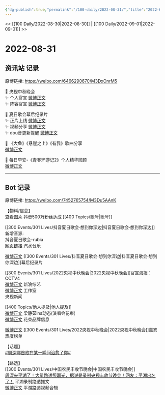```yaml
---
{"dg-publish":true,"permalink":"/100-daily/2022-08-31/","title":"2022-08-31"}
---
```



<< [[100 Daily/2022-08-30\|2022-08-30]] | [[100 Daily/2022-09-01\|2022-09-01]] >>

# 2022-08-31

## 资讯站 记录

原博链接: https://weibo.com/6466290670/M3DxOnrM5

🌟 央视中秋晚会  
✨ 个人官宣 [微博正文](https://m.weibo.cn/6466290670/4808559940600725)  
✨ 阵容官宣 [微博正文](https://m.weibo.cn/6466290670/4808546519353188)

🌟 夏日歌会幕后纪录片  
✨ 正片上线 [微博正文](https://m.weibo.cn/6466290670/4808477878780415)  
✨ 视频分享 [微博正文](https://m.weibo.cn/6466290670/4808494899006251)  
✨ dou音更新提醒 [微博正文](https://m.weibo.cn/6466290670/4808477388834488)

🌟 《大鱼》《悬崖之上》《有我》歌曲分享  
[微博正文](https://m.weibo.cn/6466290670/4808494287684990)

🌟 每日早安-《青春环游记2》个人精华回顾  
[微博正文](https://m.weibo.cn/6466290670/4808454650464430)

---
## Bot 记录

原博链接: https://weibo.com/7452765754/M3Du5AAnK

【物料/信息】  
[查看图片](https://wx2.sinaimg.cn/large/0088n2Pggy1h5qduxtplwj319k0pcmy5.jpg) 抖音500万粉丝达成 [[400 Topics/账号\|账号]]

[[300 Events/301 Lives/抖音夏日歌会·想到你深边\|抖音夏日歌会·想到你深边]] 新增音源:  
抖音夏日歌会-rubia  
[网页链接](https://weibo.cn/sinaurl?u=https%3A%2F%2Fqishui.douyin.com%2Fs%2Fjw87Rgc%2F) 汽水音乐

[微博正文](https://m.weibo.cn/7478855230/4808475454475807) [[300 Events/301 Lives/抖音夏日歌会·想到你深边\|抖音夏日歌会·想到你深边]]幕后纪录片

[[300 Events/301 Lives/2022央视中秋晚会\|2022央视中秋晚会]]官宣海报：  
[](https://m.weibo.cn/2039753857/4808541954905919) CCTV4  
[微博正文](https://m.weibo.cn/1878335471/4808543536943299) 新浪综艺  
[微博正文](https://m.weibo.cn/7478855230/4808558715601341) 工作室  
[](https://m.weibo.cn/2656274875/4808575585354528) 央视新闻

[[400 Topics/他人提及\|他人提及]]  
[微博正文](https://m.weibo.cn/7742122855/4808569813993031) 梁静茹ins动态(演唱会花束)  
[微博正文](https://m.weibo.cn/6203707754/4807850787867495) 花束品牌信息

[微博正文](https://m.weibo.cn/3960037780/4808580085842598) [[300 Events/301 Lives/2022央视中秋晚会\|2022央视中秋晚会]]嘉宾热度榜单

【话题】  
[#周深哪首歌在某一瞬间治愈了你#](https://s.weibo.com/weibo?q=%23%E5%91%A8%E6%B7%B1%E5%93%AA%E9%A6%96%E6%AD%8C%E5%9C%A8%E6%9F%90%E4%B8%80%E7%9E%AC%E9%97%B4%E6%B2%BB%E6%84%88%E4%BA%86%E4%BD%A0%23)

【路透】  
[[300 Events/301 Lives/中国农民丰收节晚会\|中国农民丰收节晚会]]  
[周深来平湖了！大量路透照曝光，据说是录制央视丰收节晚会！网友：平湖出名了！](https://weibo.cn/sinaurl?u=https%3A%2F%2Fmp.weixin.qq.com%2Fs%2FDYbt14U4BxjV-nNMlghiug) 平湖录制路透推文  
[微博正文](https://m.weibo.cn/5219918112/4808505753866655) 平湖路透视频合辑
